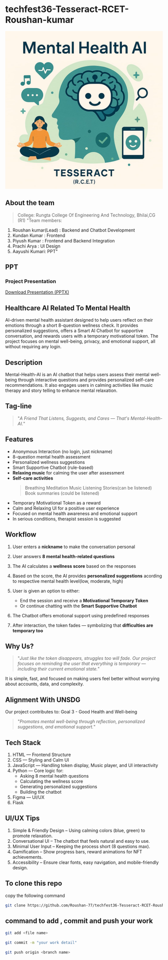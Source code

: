 # techfest36-Tesseract-RCET-Roushan-kumar

![logo](images/pic.png.png)

## About the team
> College: Rungta College Of Engineering And Technology, Bhilai,CG (R1)
>"Team members:
1. Roushan kumar(Lead) : Backend  and Chatbot Development 
2. Kundan Kumar : Frontend
3. Piyush Kumar : Frontend and Backend Integration
4. Prachi Arya : UI Design
5. Aayushi Kumari: PPT"

## PPT

### Project Presentation

[Download Presentation (PPTX)](presentation/tesseract(R.C.E.T).pptx)


## Healthcare AI Related To Mental Health
 AI-driven mental health assistant designed to help users reflect on their emotions through a short 8-question wellness check. It provides personalized suggestions, offers a Smart AI Chatbot for supportive conversation, and rewards users with a temporary motivational token. The project focuses on mental well-being, privacy, and emotional support, all without requiring any login.

## Description
Mental-Health-AI is an AI chatbot that helps users assess their mental well-being through interactive questions and provides personalized self-care recommendations. It also engages users in calming activities like music therapy and story telling to enhance mental relaxation.


## Tag-line
>"*A Friend That Listens, Suggests, and Cares — That's Mental-Health-AI.*"

## Features

- Anonymous Interaction (no login, just nickname)
- 8-question mental health assessment
- Personalized wellness suggestions
- Smart Supportive Chatbot (rule-based)
- **Relaxing music** for calming the user after assessment
- **Self-care activities**
   > Breathing
   > Meditation
   > Music Listening 
   > Stories(can be listened)
   > Book summaries (could be listened)
- Temporary Motivational Token as a reward
- Calm and Relaxing UI for a positive user experience
- Focused on mental health awareness and emotional support
- In serious conditions, therapist session is suggested

## Workflow 

1. User enters a **nickname** to make the conversation personal
 
2. User answers **8 mental health-related questions**

3. The AI calculates a **wellness score** based on the responses
   
4. Based on the score, the AI provides **personalized suggestions** acording to respective mental health level(low, moderate, high)
 
5. User is given an option to either:
   - End the session and receive a **Motivational Temporary Token**  
   - Or continue chatting with the **Smart Supportive Chatbot**
     
6. The Chatbot offers emotional support using predefined responses  
7. After interaction, the token fades — symbolizing that **difficulties are temporary too**

## Why Us?
>"*Just like the token disappears, struggles too will fade. Our project focuses on reminding the user that everything is temporary — including their current emotional state.*"

It is simple, fast, and focused on making users feel better without worrying about accounts, data, and complexity.

##  Alignment With UNSDG
Our project contributes to:
Goal 3 - Good Health and Well-being  
>"*Promotes mental well-being through reflection, personalized suggestions, and emotional support.*"

## Tech Stack

1. HTML — Frontend Structure
2. CSS — Styling and Calm UI
3. JavaScript — Handling token display, Music player, and UI interactivity
4. Python — Core logic for:
    - Asking 8 mental health questions
    - Calculating the wellness score
    - Generating personalized suggestions
    - Building the chatbot
5. Figma — UI/UX
6. Flask 

## UI/UX Tips

 1. Simple & Friendly Design – Using calming colors (blue, green) to promote relaxation. 
 2. Conversational UI – The chatbot that feels natural and easy to use. 
 3. Minimal User Input – Keeping the process short (8 questions max). 
 4. Gamification – Show progress bars, reward animations for NFT achievements. 
 5. Accessibility – Ensure clear fonts, easy navigation, and mobile-friendly design.


## To clone this repo
 copy the following command 

 ```sh
 git clone https://github.com/Roushan-77/techfest36-Tesseract-RCET-Roushan-kumar.git
 ```

## command to add , commit and push your work 

```sh
git add <file name>
```
```sh
git commit -m "your work detail"
```
```sh
git push origin <branch name>
```
